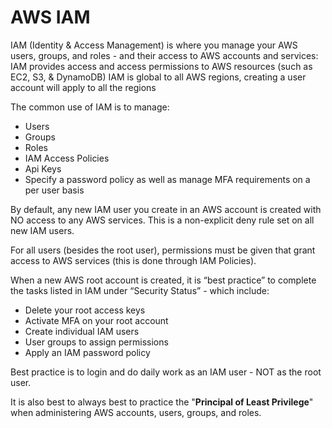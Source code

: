 # AWS IAM

IAM \(Identity & Access Management\) is where you manage your AWS users, groups, and roles - and their access to AWS accounts and services: IAM provides access and access permissions to AWS resources \(such as EC2, S3, & DynamoDB\) IAM is global to all AWS regions, creating a user account will apply to all the regions

The common use of IAM is to manage: 

* Users 
* Groups 
* Roles 
* IAM Access Policies 
* Api Keys 
* Specify a password policy as well as manage MFA requirements on a per user basis

By default, any new IAM user you create in an AWS account is created with NO access to any AWS services. This is a non-explicit deny rule set on all new IAM users.

For all users \(besides the root user\), permissions must be given that grant access to AWS services \(this is done through IAM Policies\).

When a new AWS root account is created, it is “best practice” to complete the tasks listed in IAM under “Security Status” - which include:

* Delete your root access keys 
* Activate MFA on your root account 
* Create individual IAM users 
* User groups to assign permissions 
* Apply an IAM password policy

Best practice is to login and do daily work as an IAM user - NOT as the root user. 

It is also best to always best to practice the "**Principal of Least Privilege**" when administering AWS accounts, users, groups, and roles.

